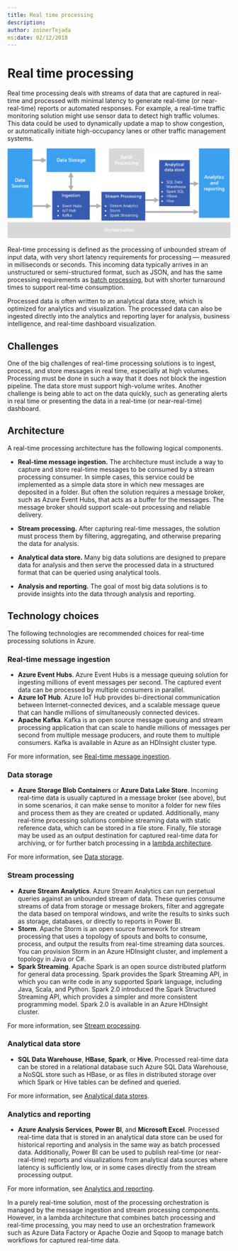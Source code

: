 ```yaml
---
title: Real time processing
description: 
author: zoinerTejada
ms:date: 02/12/2018
---
```


# Real time processing

Real time processing deals with streams of data that are captured in real-time and processed with minimal latency to generate real-time (or near-real-time) reports or automated responses. For example, a real-time traffic monitoring solution might use sensor data to detect high traffic volumes. This data could be used to dynamically update a map to show congestion, or automatically initiate high-occupancy lanes or other traffic management systems.

![](./images/real-time-pipeline.png)

Real-time processing is defined as the processing of unbounded stream of input data, with very short latency requirements for processing &mdash; measured in milliseconds or seconds. This incoming data typically arrives in an unstructured or semi-structured format, such as JSON, and has the same processing requirements as [batch processing](./batch-processing.md), but with shorter turnaround times to support real-time consumption.

Processed data is often written to an analytical data store, which is optimized for analytics and visualization. The processed data can also be ingested directly into the analytics and reporting layer for analysis, business intelligence, and real-time dashboard visualization.

## Challenges

One of the big challenges of real-time processing solutions is to ingest, process, and store messages in real time, especially at high volumes. Processing must be done in such a way that it does not block the ingestion pipeline. The data store must support high-volume writes. Another challenge is being able to act on the data quickly, such as generating alerts in real time or presenting the data in a real-time (or near-real-time) dashboard.

## Architecture

A real-time processing architecture has the following logical components.

- **Real-time message ingestion.** The architecture must include a way to capture and store real-time messages to be consumed by a stream processing consumer. In simple cases, this service could be implemented as a simple data store in which new messages are deposited in a folder. But often the solution requires a message broker, such as Azure Event Hubs, that acts as a buffer for the messages. The message broker should support scale-out processing and reliable delivery.

- **Stream processing.** After capturing real-time messages, the solution must process them by filtering, aggregating, and otherwise preparing the data for analysis.

- **Analytical data store.** Many big data solutions are designed to prepare data for analysis and then serve the processed data in a structured format that can be queried using analytical tools. 

- **Analysis and reporting.** The goal of most big data solutions is to provide insights into the data through analysis and reporting. 

## Technology choices

The following technologies are recommended choices for real-time processing solutions in Azure.

### Real-time message ingestion

- **Azure Event Hubs**. Azure Event Hubs is a message queuing solution for ingesting millions of event messages per second. The captured event data can be processed by multiple consumers in parallel.
- **Azure IoT Hub**. Azure IoT Hub provides bi-directional communication between Internet-connected devices, and a scalable message queue that can handle millions of simultaneously connected devices.
- **Apache Kafka**. Kafka is an open source message queuing and stream processing application that can scale to handle millions of messages per second from multiple message producers, and route them to multiple consumers. Kafka is available in Azure as an HDInsight cluster type.

For more information, see [Real-time message ingestion](../technology-choices/real-time-ingestion.md).

### Data storage

- **Azure Storage Blob Containers** or **Azure Data Lake Store**. Incoming real-time data is usually captured in a message broker (see above), but in some scenarios, it can make sense to monitor a folder for new files and process them as they are created or updated. Additionally, many real-time processing solutions combine streaming data with static reference data, which can be stored in a file store. Finally, file storage may be used as an output destination for captured real-time data for archiving, or for further batch processing in a [lambda architecture](../big-data/index.md#lambda-architecture).

For more information, see [Data storage](../technology-choices/data-storage.md).

### Stream processing

- **Azure Stream Analytics**. Azure Stream Analytics can run perpetual queries against an unbounded stream of data. These queries consume streams of data from storage or message brokers, filter and aggregate the data based on temporal windows, and write the results to sinks such as storage, databases, or directly to reports in Power BI.
- **Storm**. Apache Storm is an open source framework for stream processing that uses a topology of spouts and bolts to consume, process, and output the results from real-time streaming data sources. You can provision Storm in an Azure HDInsight cluster, and implement a topology in Java or C#.
- **Spark Streaming**. Apache Spark is an open source distributed platform for general data processing. Spark provides the Spark Streaming API, in which you can write code in any supported Spark language, including Java, Scala, and Python. Spark 2.0 introduced the Spark Structured Streaming API, which provides a simpler and more consistent programming model. Spark 2.0 is available in an Azure HDInsight cluster.

For more information, see [Stream processing](../technology-choices/stream-processing.md).

### Analytical data store

- **SQL Data Warehouse**, **HBase**, **Spark**, or **Hive**. Processed real-time data can be stored in a relational database such Azure SQL Data Warehouse, a NoSQL store such as HBase, or as files in distributed storage over which Spark or Hive tables can be defined and queried.

For more information, see [Analytical data stores](../technology-choices/analytical-data-stores.md).

### Analytics and reporting

- **Azure Analysis Services**, **Power BI**, and **Microsoft Excel**. Processed real-time data that is stored in an analytical data store can be used for historical reporting and analysis in the same way as batch processed data. Additionally, Power BI can be used to publish real-time (or near-real-time) reports and visualizations from analytical data sources where latency is sufficiently low, or in some cases directly from the stream processing output.

For more information, see [Analytics and reporting](../technology-choices/analysis-visualizations-reporting.md).

In a purely real-time solution, most of the processing orchestration is managed by the message ingestion and stream processing components. However, in a lambda architecture that combines batch processing and real-time processing, you may need to use an orchestration framework such as Azure Data Factory or Apache Oozie and Sqoop to manage batch workflows for captured real-time data.

